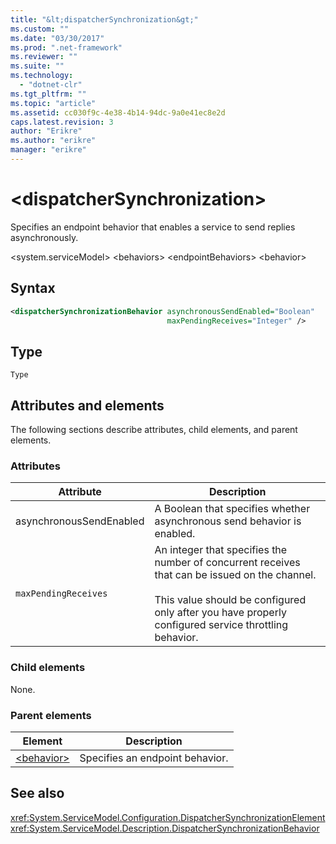 ```yaml
---
title: "&lt;dispatcherSynchronization&gt;"
ms.custom: ""
ms.date: "03/30/2017"
ms.prod: ".net-framework"
ms.reviewer: ""
ms.suite: ""
ms.technology: 
  - "dotnet-clr"
ms.tgt_pltfrm: ""
ms.topic: "article"
ms.assetid: cc030f9c-4e38-4b14-94dc-9a0e41ec8e2d
caps.latest.revision: 3
author: "Erikre"
ms.author: "erikre"
manager: "erikre"
---
```


# &lt;dispatcherSynchronization&gt;

Specifies an endpoint behavior that enables a service to send replies asynchronously.

\<system.serviceModel>
\<behaviors>
\<endpointBehaviors>
\<behavior>

## Syntax

```xml
<dispatcherSynchronizationBehavior asynchronousSendEnabled="Boolean" 
                                   maxPendingReceives="Integer" />
```

## Type

`Type`

## Attributes and elements

The following sections describe attributes, child elements, and parent elements.

### Attributes

| Attribute               | Description       |
| ----------------------- | ----------------- |
| asynchronousSendEnabled | A Boolean that specifies whether asynchronous send behavior is enabled. |
| `maxPendingReceives`    | An integer that specifies the number of concurrent receives that can be issued on the channel.<br /><br /> This value should be configured only after you have properly configured service throttling behavior. |

### Child elements

None.

### Parent elements

| Element | Description |  
| ------- | ----------- |  
| [\<behavior>](../../../../../docs/framework/configure-apps/file-schema/wcf/behavior-of-endpointbehaviors.md)|Specifies an endpoint behavior. |

## See also

 <xref:System.ServiceModel.Configuration.DispatcherSynchronizationElement>
 <xref:System.ServiceModel.Description.DispatcherSynchronizationBehavior>
